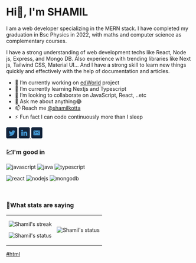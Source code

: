 
<h1>Hi👋, I'm SHAMIL </h1>

I am a web developer specializing in the MERN stack. I have completed my graduation in Bsc Physics in 2022, with maths and computer science as complementary courses.

I have a strong understanding of web development techs like React, Node js, Express, and Mongo DB. Also experience with trending libraries like Next js, Tailwind CSS, Material UI... And I have a strong skill to learn new things quickly and effectively with the help of documentation and articles.

- 🔭 I’m currently working on [edWorld](https://github.com/shamilkotta/edWorld) project
- 🌱 I’m currently learning Nextjs and Typescript
- 👯 I’m looking to collaborate on JavaScript, React, ..etc
- 💬 Ask me about anything😂
- 📫 Reach me [@shamilkotta](https://twitter.com/shamilkotta)
- ⚡ Fun fact I can code continuously more than I sleep

<a href="https://twitter.com/shamilkotta">
    <img title="Twitter" src="./images/twitter.png?raw=true" width="30" alt="twitter"/>
  </a>
  <a href="https://www.linkedin.com/in/shamilkotta/">
    <img src="./images/linkedin.png?raw=true" width="30" alt="linkedin"/>
  </a>
  <a href="mailto:shamilkotta7@gmail.com">
    <img alt="mail" width="30" src="./images/mail.png?raw=true" />
  </a>

<br>
<h3>💹I'm good in</h3>

![javascript](https://img.shields.io/badge/JavaScript-323330?style=for-the-badge&logo=javascript&logoColor=F7DF1E) ![java](https://img.shields.io/badge/java-%23ED8B00.svg?style=for-the-badge&logo=java&logoColor=white) ![typescript](https://img.shields.io/badge/TypeScript-007ACC?style=for-the-badge&logo=typescript&logoColor=white)

![react](https://img.shields.io/badge/React-20232A?style=for-the-badge&logo=react&logoColor=61DAFB) ![nodejs](https://img.shields.io/badge/Node.js-339933?style=for-the-badge&logo=nodedotjs&logoColor=white) ![mongodb](https://img.shields.io/badge/MongoDB-4EA94B?style=for-the-badge&logo=mongodb&logoColor=white)

<br>
<h3>🤞What stats are saying</h3>
<table>
<tr>
  <td>
    <p align='center'>
      <img alt="Shamil's streak" src='https://github-readme-streak-stats.herokuapp.com/?user=shamilkotta&hide_border=true&background=00000000&stroke=777777&sideNums=4488FF&currStreakNum=4488FF&ring=45CEA2&fire=4488FF&currStreakLabel=68C2F5&sideLabels=68C2F5&dates=54AF9C'>
    </p>
    <p align='center'>
      <img alt="Shamil's status" src='https://github-readme-stats.vercel.app/api?username=shamilkotta&show_icons=true&count_private=true&theme=tokyonight&bg_color=00000000&hide_border=true&hide_title=true'>
    </p>
  </td>
  <td>
    <p align='center'>
      <img alt="Shamil's status" src="https://github-readme-stats.vercel.app/api/top-langs/?username=shamilkotta&langs_count=8&theme=tokyonight&bg_color=00000000&hide_border=true&">
    </p>
  </td>
 </tr>
</table>

[#html](#)
